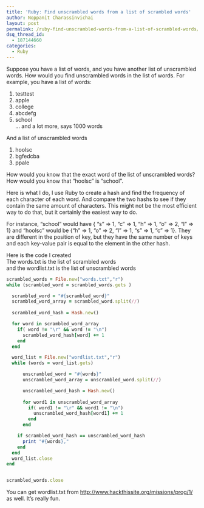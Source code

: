 ```yaml
---
title: 'Ruby: Find unscrambled words from a list of scrambled words'
author: Noppanit Charassinvichai
layout: post
permalink: /ruby-find-unscrambled-words-from-a-list-of-scrambled-words/
dsq_thread_id:
  - 187144660
categories:
  - Ruby
---
```

Suppose you have a list of words, and you have another list of unscrambled words. How would you find unscrambled words in the list of words. For example, you have a list of words:

1. testtest  
2. apple  
3. college  
4. abcdefg  
5. school  
&#8230; and a lot more, says 1000 words

And a list of unscrambled words  
1. hoolsc  
2. bgfedcba  
3. ppale

How would you know that the exact word of the list of unscrambled words? How would you know that &#8220;hoolsc&#8221; is &#8220;school&#8221;.

Here is what I do, I use Ruby to create a hash and find the frequency of each character of each word. And compare the two hashs to see if they contain the same amount of characters. This might not be the most efficient way to do that, but it certainly the easiest way to do. 

For instance, &#8220;school&#8221; would have { &#8220;s&#8221; => 1, &#8220;c&#8221; => 1, &#8220;h&#8221; => 1, &#8220;o&#8221; => 2, &#8220;l&#8221; => 1} and &#8220;hoolsc&#8221; would be {&#8220;h&#8221; => 1, &#8220;o&#8221; => 2, &#8220;l&#8221; => 1, &#8220;s&#8221; => 1, &#8220;c&#8221; => 1}. They are different in the position of key, but they have the same number of keys and each key-value pair is equal to the element in the other hash. 

Here is the code I created  
The words.txt is the list of scrambled words  
and the wordlist.txt is the list of unscrambled words

``` ruby
scrambled_words = File.new("words.txt","r")
while (scrambled_word = scrambled_words.gets )

  scrambled_word = "#{scrambled_word}"
  scrambled_word_array = scrambled_word.split(//)
  
  scrambled_word_hash = Hash.new()

  for word in scrambled_word_array
    if( word != "\r" && word != "\n")
      scrambled_word_hash[word] += 1
    end
  end

  word_list = File.new("wordlist.txt","r")
  while (words = word_list.gets)

      unscrambled_word = "#{words}"
      unscrambled_word_array = unscrambled_word.split(//)

      unscrambled_word_hash = Hash.new()
      
      for word1 in unscrambled_word_array
        if( word1 != "\r" && word1 != "\n")
          unscrambled_word_hash[word1] += 1
        end
      end

    if scrambled_word_hash == unscrambled_word_hash
      print "#{words},"
    end
  end
  word_list.close
end


scrambled_words.close
```

You can get wordlist.txt from <http://www.hackthissite.org/missions/prog/1/> as well. It&#8217;s really fun.
